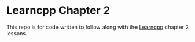 # Learncpp Chapter 2

This repo is for code written to follow along with the [Learncpp](https://www.learncpp.com) chapter 2 lessons. 